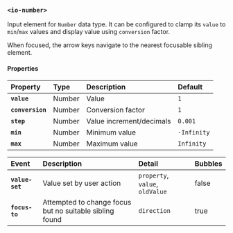 ### `<io-number>` ###

Input element for `Number` data type. It can be configured to clamp its `value` to `min`/`max` values and display value using `conversion` factor.

When focused, the arrow keys navigate to the nearest focusable sibling element.

#### Properties ####

| Property | Type | Description | Default |
|:---------|:-----|:-----------|:--------|
| **`value`** | Number | Value | `1` |
| **`conversion`** | Number | Conversion factor | `1` |
| **`step`** | Number | Value increment/decimals | `0.001` |
| **`min`** | Number | Minimum value | `-Infinity` |
| **`max`** | Number | Maximum value | `Infinity` |

| Event | Description | Detail | Bubbles |
|:------|:------------|:-------|:--------|
| **`value-set`** | Value set by user action | `property`, `value`, `oldValue` | false |
| **`focus-to`** | Attempted to change focus but no suitable sibling found | `direction` | true |
